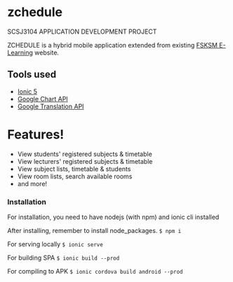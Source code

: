 # zchedule
SCSJ3104 APPLICATION DEVELOPMENT PROJECT

ZCHEDULE is a hybrid mobile application extended from existing [FSKSM E-Learning] website.

## Tools used 
- [Ionic 5]
- [Google Chart API]
- [Google Translation API]

# Features!

  - View students' registered subjects & timetable
  - View lecturers' registered subjects & timetable
  - View subject lists, timetable & students
  - View room lists, search available rooms
  - and more!

 ### Installation
 For installation, you need to have nodejs (with npm) and ionic cli installed
 
 After installing, remember to install node_packages. 
 `$ npm i`
 
 For serving locally
 `$ ionic serve`
 
 For building SPA
 `$ ionic build --prod`
 
 For compiling to APK
 `$ ionic cordova build android --prod`
  
  [FSKSM E-Learning]: <http://web1.fsksm.utm.my/~webapps/cgi-bin/webman/applications/fsksmELearning/index.cgi>
  [Ionic 5]: <https://ionicframework.com/docs>
  [Google Chart API]: <https://developers.google.com/chart>
  [Google Translation API]: <https://cloud.google.com/translate/docs>
